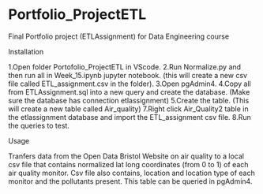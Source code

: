 # Portfolio_ProjectETL
Final Portfolio project (ETLAssignment) for Data Engineering course 

Installation

1.Open folder Portofolio_ProjectETL in VScode.
2.Run Normalize.py and then run all in Week_15.ipynb jupyter notebook. 
  (this will create a new csv file called ETL_assignment.csv in the folder).
3.Open pgAdmin4.
4.Copy all from ETLAssignment.sql into a new query and create the database.
  (Make sure the database has connection etlassignment)
5.Create the table.
  (This will create a new table called Air_quality)
7.Right click Air_Quality2 table in the etlassignment database and import the ETL_assignment csv file.
8.Run the queries to test.


Usage

Tranfers data from the Open Data Bristol Website on air quality to a local csv file that contains normalized lat long coordinates (from 0 to 1) of each air quality monitor. Csv file also contains, location and location type of each monitor and the pollutants present.
This table can be queried in pgAdmin4.



